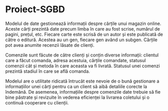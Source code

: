 # Proiect-SGBD
Modelul de date gestionează informații despre cărțile unui magazin online. Aceste cărți prezintă date precum limba în care au fost scrise, numărul de pagini, prețul, etc. Fiecare carte este scrisă de un autor și este publicată de către o editură. Acestea au un gen, fiecare gen având un subgen. Cărțile pot avea anumite recenzii lăsate de clienți.

Comenzile sunt făcute de către clienți și conțin diverse informații: clientul care a făcut comanda, adresa acestuia, cărțile comandate, statusul comenzii cât și metoda în care aceasta va fi livrată. Statusul unei comenzi prezintă stadiul în care se află comanda.

Modelul are o utilitate ridicată întrucât este nevoie de o bună gestionare a informațiilor unei cărți pentru ca un client să aibă detaliile corecte la îndemână. De asemenea, informațiile despre comenzile date trebuie să fie bine păstrate și revizuite în vederea eficienței la livrarea coletului și o continuă cooperare cu clienții.
